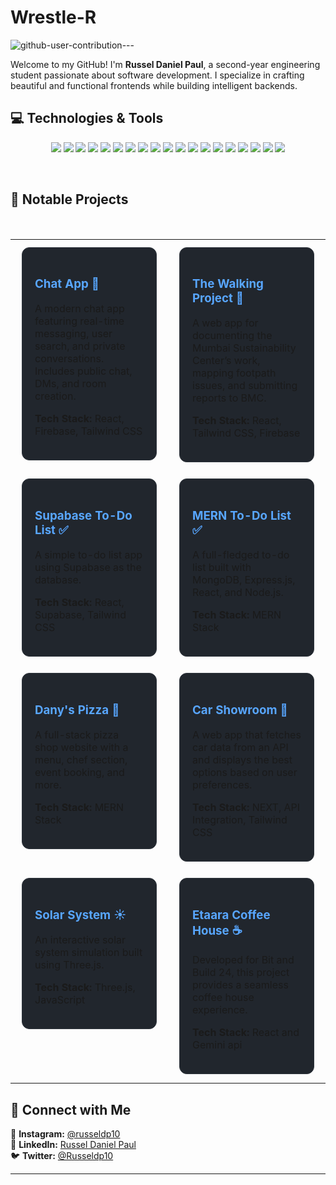 
# Wrestle-R  

![github-user-contribution](https://github.com/user-attachments/assets/f388bfb1-7ea9-41a2-876e-4957a013fe78)---

Welcome to my GitHub! I'm **Russel Daniel Paul**, a second-year engineering student passionate about software development. I specialize in crafting beautiful and functional frontends while building intelligent backends.  

## 💻 Technologies & Tools  
<p align="center">
  <!-- Languages -->
  <img src="https://img.shields.io/badge/-Java-ED8B00?style=for-the-badge&logo=java&logoColor=white" />
  <img src="https://img.shields.io/badge/-JavaScript-F7DF1E?style=for-the-badge&logo=javascript&logoColor=black" />
  <img src="https://img.shields.io/badge/-SQL-4479A1?style=for-the-badge&logo=postgresql&logoColor=white" />
  <img src="https://img.shields.io/badge/-HTML5-E34F26?style=for-the-badge&logo=html5&logoColor=white" />
  <img src="https://img.shields.io/badge/-CSS3-1572B6?style=for-the-badge&logo=css3&logoColor=white" />
  <!-- Frontend -->
  <img src="https://img.shields.io/badge/-React.js-61DAFB?style=for-the-badge&logo=react&logoColor=black" />
  <img src="https://img.shields.io/badge/-Next.js-000000?style=for-the-badge&logo=next.js&logoColor=white" />
  <img src="https://img.shields.io/badge/-Tailwind_CSS-38B2AC?style=for-the-badge&logo=tailwind-css&logoColor=white" />
  <img src="https://img.shields.io/badge/-Framer_Motion-0055FF?style=for-the-badge&logo=framer&logoColor=white" />
  <!-- Backend -->
  <img src="https://img.shields.io/badge/-Node.js-339933?style=for-the-badge&logo=node.js&logoColor=white" />
  <img src="https://img.shields.io/badge/-Express.js-000000?style=for-the-badge&logo=express&logoColor=white" />
  <!-- Databases -->
  <img src="https://img.shields.io/badge/-MongoDB-47A248?style=for-the-badge&logo=mongodb&logoColor=white" />
  <img src="https://img.shields.io/badge/-PostgreSQL-4169E1?style=for-the-badge&logo=postgresql&logoColor=white" />
  <img src="https://img.shields.io/badge/-Mongoose-880000?style=for-the-badge&logo=mongodb&logoColor=white" />
  <img src="https://img.shields.io/badge/-Supabase-3ECF8E?style=for-the-badge&logo=supabase&logoColor=white" />
  <!-- Tools -->
  <img src="https://img.shields.io/badge/-Git-F05032?style=for-the-badge&logo=git&logoColor=white" />
  <img src="https://img.shields.io/badge/-Socket.IO-010101?style=for-the-badge&logo=socket.io&logoColor=white" />
  <img src="https://img.shields.io/badge/-JWT-000000?style=for-the-badge&logo=json-web-tokens&logoColor=white" />
  <img src="https://img.shields.io/badge/-Vercel-000000?style=for-the-badge&logo=vercel&logoColor=white" />
</p>

<br /> 

## 🚀 Notable Projects  

<br />

<div align="left">
  <table>
    <tr>
      <td width="50%" align="left" valign="top">
        <div style="padding: 20px; border-radius: 12px; margin: 10px; background-color: #21262d; border: 1px solid #30363d;">
          <h3><a href="http://chatmasala.vercel.app" style="color: #58a6ff; text-decoration: none; font-weight: bold;">Chat App 💬</a></h3>
          <p>A modern chat app featuring real-time messaging, user search, and private conversations. Includes public chat, DMs, and room creation.</p>
          <p><strong>Tech Stack:</strong> React, Firebase, Tailwind CSS</p>
        </div>
      </td>
      <td width="50%" align="left" valign="top">
        <div style="padding: 20px; border-radius: 12px; margin: 10px; background-color: #21262d; border: 1px solid #30363d;">
          <h3><a href="https://wrestle-r.github.io/walking-project/" style="color: #58a6ff; text-decoration: none; font-weight: bold;">The Walking Project 🌱</a></h3>
          <p>A web app for documenting the Mumbai Sustainability Center’s work, mapping footpath issues, and submitting reports to BMC.</p>
          <p><strong>Tech Stack:</strong> React, Tailwind CSS, Firebase</p>
        </div>
      </td>
    </tr>
    <tr>
      <td width="50%" align="left" valign="top">
        <div style="padding: 20px; border-radius: 12px; margin: 10px; background-color: #21262d; border: 1px solid #30363d;">
          <h3><a href="https://github.com/wrestle-R/To-Do-List-frontend-" style="color: #58a6ff; text-decoration: none; font-weight: bold;">Supabase To-Do List ✅</a></h3>
          <p>A simple to-do list app using Supabase as the database.</p>
          <p><strong>Tech Stack:</strong> React, Supabase, Tailwind CSS</p>
        </div>
      </td>
      <td width="50%" align="left" valign="top">
        <div style="padding: 20px; border-radius: 12px; margin: 10px; background-color: #21262d; border: 1px solid #30363d;">
          <h3><a href="https://github.com/wrestle-R/To-do-list" style="color: #58a6ff; text-decoration: none; font-weight: bold;">MERN To-Do List ✅</a></h3>
          <p>A full-fledged to-do list built with MongoDB, Express.js, React, and Node.js.</p>
          <p><strong>Tech Stack:</strong> MERN Stack</p>
        </div>
      </td>
    </tr>
    <tr>
      <td width="50%" align="left" valign="top">
        <div style="padding: 20px; border-radius: 12px; margin: 10px; background-color: #21262d; border: 1px solid #30363d;">
          <h3><a href="https://github.com/wrestle-R/Dany-s-Pizza" style="color: #58a6ff; text-decoration: none; font-weight: bold;">Dany's Pizza 🍕</a></h3>
          <p>A full-stack pizza shop website with a menu, chef section, event booking, and more.</p>
          <p><strong>Tech Stack:</strong> MERN Stack</p>
        </div>
      </td>
      <td width="50%" align="left" valign="top">
        <div style="padding: 20px; border-radius: 12px; margin: 10px; background-color: #21262d; border: 1px solid #30363d;">
          <h3><a href="https://github.com/wrestle-R/Car-Showroom" style="color: #58a6ff; text-decoration: none; font-weight: bold;">Car Showroom 🚗</a></h3>
          <p>A web app that fetches car data from an API and displays the best options based on user preferences.</p>
          <p><strong>Tech Stack:</strong> NEXT, API Integration, Tailwind CSS</p>
        </div>
      </td>
    </tr>
    <tr>
      <td width="50%" align="left" valign="top">
        <div style="padding: 20px; border-radius: 12px; margin: 10px; background-color: #21262d; border: 1px solid #30363d;">
          <h3><a href="https://github.com/wrestle-R/Solar-System" style="color: #58a6ff; text-decoration: none; font-weight: bold;">Solar System ☀️</a></h3>
          <p>An interactive solar system simulation built using Three.js.</p>
          <p><strong>Tech Stack:</strong> Three.js, JavaScript</p>
        </div>
      </td>
      <td width="50%" align="left" valign="top">
        <div style="padding: 20px; border-radius: 12px; margin: 10px; background-color: #21262d; border: 1px solid #30363d;">
          <h3><a href="https://github.com/wrestle-R/Bnb-24" style="color: #58a6ff; text-decoration: none; font-weight: bold;">Etaara Coffee House ☕</a></h3>
          <p>Developed for Bit and Build 24, this project provides a seamless coffee house experience.</p>
          <p><strong>Tech Stack:</strong> React and Gemini api</p>
        </div>
      </td>
    </tr>
  </table>
</div>

## 📢 Connect with Me  
📸 **Instagram:** [@russeldp10](https://www.instagram.com/russeldp10/)  
💼 **LinkedIn:** [Russel Daniel Paul](https://www.linkedin.com/in/russel-daniel-970b8a303/)  
🐦 **Twitter:** [@Russeldp10](https://x.com/Russeldp10)  

---

